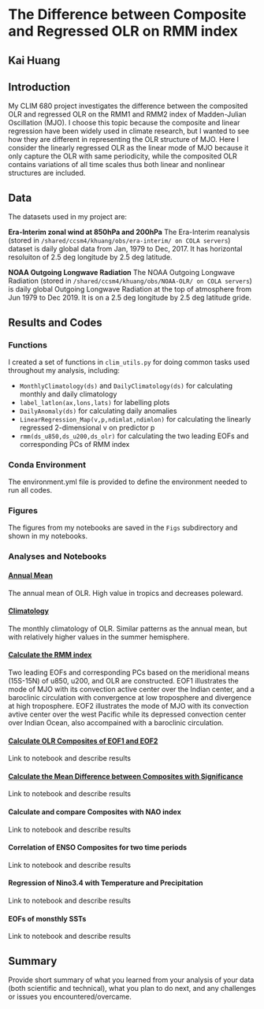 # The Difference between Composite and Regressed OLR on RMM index 
 
## Kai Huang

## Introduction

My CLIM 680 project investigates the difference between the composited OLR and regressed OLR on the RMM1 and RMM2 index of Madden-Julian Oscillation (MJO). I choose this topic because the composite and linear regression have been widely used in climate research, but I wanted to see how they are different in representing the OLR structure of MJO. Here I consider the linearly regressed OLR as the linear mode of MJO because it only capture the OLR with same periodicity, while the composited OLR contains variations of all time scales thus both linear and nonlinear structures are included.

## Data

The datasets used in my project are:

__Era-Interim zonal wind at 850hPa and 200hPa__
The Era-Interim reanalysis (stored in `/shared/ccsm4/khuang/obs/era-interim/ on COLA servers`) dataset is daily global data from Jan, 1979 to Dec, 2017. It has horizontal resoluiton of 2.5 deg longitude by 2.5 deg latitude.
 
__NOAA Outgoing Longwave Radiation__
The NOAA Outgoing Longwave Radiation (stored in `/shared/ccsm4/khuang/obs/NOAA-OLR/ on COLA servers`) is daily global Outgoing Longwave Radiation at the top of atmosphere from Jun 1979 to Dec 2019. It is on a 2.5 deg longitude by 2.5 deg latitude gride.

## Results and Codes

### Functions
I created a set of functions in `clim_utils.py` for doing common tasks used throughout my analysis, including:
* `MonthlyClimatology(ds)` and `DailyClimatology(ds)` for calculating monthly and daily climatology
* `label_latlon(ax,lons,lats)` for labelling plots
* `DailyAnomaly(ds)` for calculating daily anomalies
* `LinearRegression_Map(v,p,ndimlat,ndimlon)` for calculating the linearly regressed 2-dimensional v on predictor p
* `rmm(ds_u850,ds_u200,ds_olr)` for calculating the two leading EOFs and corresponding PCs of RMM index


### Conda Environment

The environment.yml file is provided to define the environment needed to run all codes.

### Figures

The figures from my notebooks are saved in the `Figs` subdirectory and shown in my notebooks.

### Analyses and Notebooks
 
#### [Annual Mean](https://github.com/KaiHuang94/CLIM680/blob/master/project.annual.mean.ipynb)  

The annual mean of OLR. High value in tropics and decreases poleward. 

#### [Climatology](https://github.com/KaiHuang94/CLIM680/blob/master/project.monthly.climatology.ipynb)

The monthly climatology of OLR. Similar patterns as the annual mean, but with relatively higher values in the summer hemisphere. 

#### [Calculate the RMM index](https://github.com/KaiHuang94/CLIM680/blob/master/project.rmm.ipynb)

Two leading EOFs and corresponding PCs based on the meridional means (15S-15N) of u850, u200, and OLR are constructed. 
EOF1 illustrates the mode of MJO with its convection active center over the Indian center, and a baroclinic circulation with convergence at low troposphere and divergence at high troposphere. 
EOF2 illustrates the mode of MJO with its convection avtive center over the west Pacific while its depressed convection center over Indian Ocean, also accompained with a baroclinic circulation.

#### [Calculate OLR Composites of EOF1 and EOF2](https://github.com/KaiHuang94/CLIM680/blob/master/project.rmm.composite.ipynb)

Link to notebook and describe results

####  [Calculate the Mean Difference between Composites with Significance]()

Link to notebook and describe results

#### Calculate and compare Composites with NAO index  

Link to notebook and describe results

#### Correlation of ENSO Composites for two time periods

Link to notebook and describe results

#### Regression of Nino3.4 with Temperature and Precipitation

Link to notebook and describe results

#### EOFs of monsthly SSTs

Link to notebook and describe results

## Summary

Provide short summary of what you learned from your analysis of your data (both scientific and technical), what you plan to do next, and any challenges or issues you encountered/overcame. 

